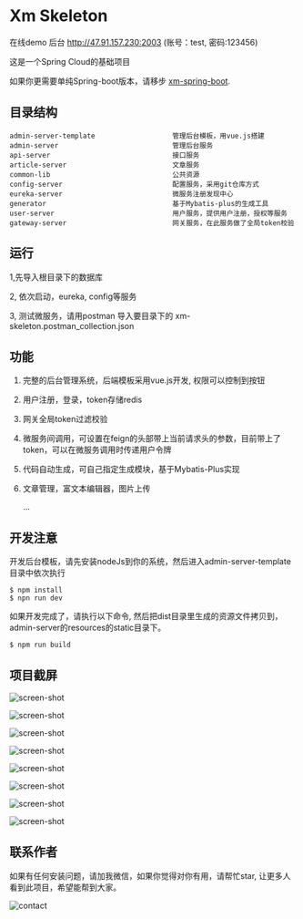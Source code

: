Xm Skeleton
===================================

在线demo 后台 http://47.91.157.230:2003 (账号：test, 密码:123456)

这是一个Spring Cloud的基础项目

如果你更需要单纯Spring-boot版本，请移步 [xm-spring-boot](https://github.com/xiaomalover/xm-spring-boot "XM Skeleton"). 


目录结构
--------

```
admin-server-template                   管理后台模板，用vue.js搭建
admin-server                            管理后台服务
api-server                              接口服务
article-server                          文章服务
common-lib                              公共资源
config-server                           配置服务，采用git仓库方式
eureka-server                           微服务注册发现中心
generator                               基于Mybatis-plus的生成工具
user-server                             用户服务，提供用户注册，授权等服务
gateway-server                          网关服务，在此服务做了全局token校验
```

运行
--------
1,先导入根目录下的数据库

2, 依次启动，eureka, config等服务

3, 测试微服务，请用postman 导入要目录下的 xm-skeleton.postman_collection.json

功能
-------

1. 完整的后台管理系统，后端模板采用vue.js开发, 权限可以控制到按钮
2. 用户注册，登录，token存储redis
3. 网关全局token过滤校验
4. 微服务间调用，可设置在feign的头部带上当前请求头的参数，目前带上了token，可以在微服务调用时传递用户令牌
5. 代码自动生成，可自己指定生成模块，基于Mybatis-Plus实现
6. 文章管理，富文本编辑器，图片上传

    ...

开发注意
---------
开发后台模板，请先安装nodeJs到你的系统，然后进入admin-server-template目录中依次执行
```
$ npm install
$ npn run dev
```
如果开发完成了，请执行以下命令, 然后把dist目录里生成的资源文件拷贝到，admin-server的resources的static目录下。
```
$ npm run build
```

项目截屏
---------

![screen-shot](screen-shot/1.png)

![screen-shot](screen-shot/2.png)

![screen-shot](screen-shot/3.png)

![screen-shot](screen-shot/4.jpg)

![screen-shot](screen-shot/5.png)

![screen-shot](screen-shot/6.png)

![screen-shot](screen-shot/7.png)

![screen-shot](screen-shot/8.png)


联系作者
---------
如果有任何安装问题，请加我微信，如果你觉得对你有用，请帮忙star, 让更多人看到此项目，希望能帮到大家。

![contact](screen-shot/contact.jpg)
